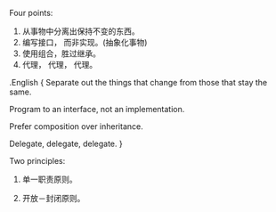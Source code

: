 Four points: 

1. 从事物中分离出保持不变的东西。  
2. 编写接口， 而非实现。(抽象化事物)
3. 使用组合，胜过继承。  
4. 代理， 代理， 代理。  

.English {
  Separate out the things that change from those that stay the same.  
  
  Program to an interface, not an implementation.  
  
  Prefer composition over inheritance.  
  
  Delegate, delegate, delegate.
}


Two principles: 

1. 单一职责原则。

2. 开放－封闭原则。  


